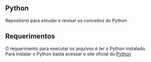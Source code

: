 
## Python
Repositório para estudar e revisar os conceitos do Python
## Requerimentos
O requerimento para executar os arquivos é ter o Python instalado. <br>
Para instalar o Python basta acessar o site oficial do [Python](https://www.python.org/downloads/)

